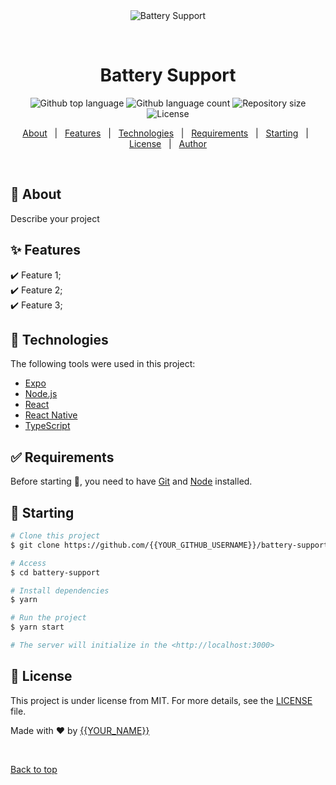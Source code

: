 <div align="center" id="top"> 
  <img src="./.github/app.gif" alt="Battery Support" />

  &#xa0;

  <!-- <a href="https://batterysupport.netlify.app">Demo</a> -->
</div>

<h1 align="center">Battery Support</h1>

<p align="center">
  <img alt="Github top language" src="https://img.shields.io/github/languages/top/{{YOUR_GITHUB_USERNAME}}/battery-support?color=56BEB8">

  <img alt="Github language count" src="https://img.shields.io/github/languages/count/{{YOUR_GITHUB_USERNAME}}/battery-support?color=56BEB8">

  <img alt="Repository size" src="https://img.shields.io/github/repo-size/{{YOUR_GITHUB_USERNAME}}/battery-support?color=56BEB8">

  <img alt="License" src="https://img.shields.io/github/license/{{YOUR_GITHUB_USERNAME}}/battery-support?color=56BEB8">

  <!-- <img alt="Github issues" src="https://img.shields.io/github/issues/{{YOUR_GITHUB_USERNAME}}/battery-support?color=56BEB8" /> -->

  <!-- <img alt="Github forks" src="https://img.shields.io/github/forks/{{YOUR_GITHUB_USERNAME}}/battery-support?color=56BEB8" /> -->

  <!-- <img alt="Github stars" src="https://img.shields.io/github/stars/{{YOUR_GITHUB_USERNAME}}/battery-support?color=56BEB8" /> -->
</p>

<!-- Status -->

<!-- <h4 align="center"> 
	🚧  Battery Support 🚀 Under construction...  🚧
</h4> 

<hr> -->

<p align="center">
  <a href="#dart-about">About</a> &#xa0; | &#xa0; 
  <a href="#sparkles-features">Features</a> &#xa0; | &#xa0;
  <a href="#rocket-technologies">Technologies</a> &#xa0; | &#xa0;
  <a href="#white_check_mark-requirements">Requirements</a> &#xa0; | &#xa0;
  <a href="#checkered_flag-starting">Starting</a> &#xa0; | &#xa0;
  <a href="#memo-license">License</a> &#xa0; | &#xa0;
  <a href="https://github.com/{{YOUR_GITHUB_USERNAME}}" target="_blank">Author</a>
</p>

<br>

## :dart: About ##

Describe your project

## :sparkles: Features ##

:heavy_check_mark: Feature 1;\
:heavy_check_mark: Feature 2;\
:heavy_check_mark: Feature 3;

## :rocket: Technologies ##

The following tools were used in this project:

- [Expo](https://expo.io/)
- [Node.js](https://nodejs.org/en/)
- [React](https://pt-br.reactjs.org/)
- [React Native](https://reactnative.dev/)
- [TypeScript](https://www.typescriptlang.org/)

## :white_check_mark: Requirements ##

Before starting :checkered_flag:, you need to have [Git](https://git-scm.com) and [Node](https://nodejs.org/en/) installed.

## :checkered_flag: Starting ##

```bash
# Clone this project
$ git clone https://github.com/{{YOUR_GITHUB_USERNAME}}/battery-support

# Access
$ cd battery-support

# Install dependencies
$ yarn

# Run the project
$ yarn start

# The server will initialize in the <http://localhost:3000>
```

## :memo: License ##

This project is under license from MIT. For more details, see the [LICENSE](LICENSE.md) file.


Made with :heart: by <a href="https://github.com/{{YOUR_GITHUB_USERNAME}}" target="_blank">{{YOUR_NAME}}</a>

&#xa0;

<a href="#top">Back to top</a>
